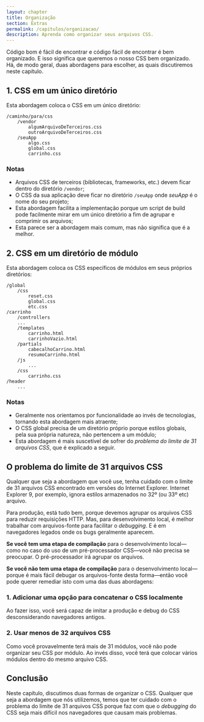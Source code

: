 ```yaml
---
layout: chapter
title: Organização
section: Extras
permalink: /capitulos/organizacao/
description: Aprenda como organizar seus arquivos CSS.
---
```


Código bom é fácil de encontrar e código fácil de encontrar é bem organizado. E isso significa que queremos o nosso CSS bem organizado. Há, de modo geral, duas abordagens para escolher, as quais discutiremos neste capítulo.

## 1. CSS em um único diretório

Esta abordagem coloca o CSS em um único diretório:

	/caminho/para/css
		/vendor
			algumArquivoDeTerceiros.css
			outroArquivoDeTerceiros.css
		/seuApp
			algo.css
			global.css
			carrinho.css

### Notas

* Arquivos CSS de terceiros (bibliotecas, frameworks, etc.) devem ficar dentro do diretório `/vendor`;
* O CSS da sua aplicação deve ficar no diretório `/seuApp` onde *seuApp* é o nome do seu projeto;
* Esta abordagem facilita a implementação porque um script de build pode facilmente mirar em um único diretório a fim de agrupar e comprimir os arquivos;
* Esta parece ser a abordagem mais comum, mas não significa que é a melhor.

## 2. CSS em um diretório de módulo

Esta abordagem coloca os CSS específicos de módulos em seus próprios diretórios:

	/global
		/css
			reset.css
			global.css
			etc.css
	/carrinho
		/controllers
		...
		/templates
			carrinho.html
			carrinhoVazio.html
		/partials
			cabecalhoCarrino.html
			resumoCarrinho.html
		/js
			...
		/css
			carrinho.css
	/header
		...

### Notas

* Geralmente nos orientamos por funcionalidade ao invés de tecnologias, tornando esta abordagem mais atraente;
* O CSS global precisa de um diretório próprio porque estilos globais, pela sua própria natureza, não pertencem a um módulo;
* Esta abordagem é mais suscetível de sofrer do *problema do limite de 31 arquivos CSS*, que é explicado a seguir.

## O problema do limite de 31 arquivos CSS

Qualquer que seja a abordagem que você use, tenha cuidado com o limite de 31 arquivos CSS encontrado em versões do Internet Explorer. Internet Explorer 9, por exemplo, ignora estilos armazenados no 32º (ou 33º etc) arquivo.

Para produção, está tudo bem, porque devemos agrupar os arquivos CSS para reduzir requisições HTTP. Mas, para desenvolvimento local, é melhor trabalhar com arquivos-fonte para facilitar o *debugging*. E é em navegadores legados onde os bugs geralmente aparecem.

**Se você tem uma etapa de compilação** para o desenvolvimento local&mdash;como no caso do uso de um pré-processador CSS&mdash;você não precisa se preocupar. O pré-processador irá agrupar os arquivos.

**Se você não tem uma etapa de compilação** para o desenvolvimento local&mdash;porque é mais fácil debugar os arquivos-fonte desta forma&mdash;então você pode querer remediar isto com uma das duas abordagens:

### 1. Adicionar uma opção para concatenar o CSS localmente

Ao fazer isso, você será capaz de imitar a produção e debug do CSS desconsiderando navegadores antigos.

### 2. Usar menos de 32 arquivos CSS

Como você provavelmente terá mais de 31 módulos, você não pode organizar seu CSS por módulo. Ao invés disso, você terá que colocar vários módulos dentro do mesmo arquivo CSS.

## Conclusão

Neste capítulo, discutimos duas formas de organizar o CSS. Qualquer que seja a abordagem que nós utilizemos, temos que ter cuidado com o problema do limite de 31 arquivos CSS porque faz com que o *debugging* do CSS seja mais difícil nos navegadores que causam mais problemas.
